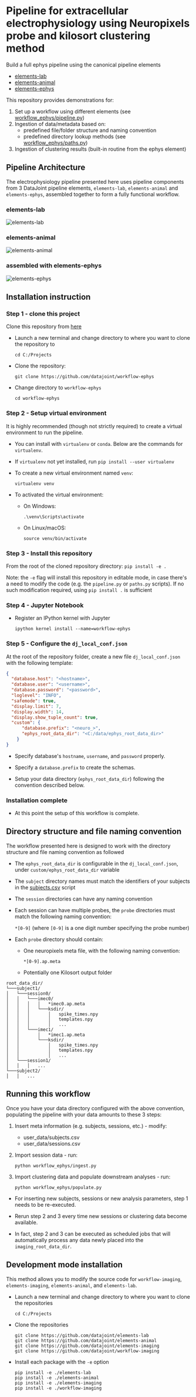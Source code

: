 # Pipeline for extracellular electrophysiology using Neuropixels probe and kilosort clustering method

Build a full ephys pipeline using the canonical pipeline elements
+ [elements-lab](https://github.com/datajoint/elements-lab)
+ [elements-animal](https://github.com/datajoint/elements-animal)
+ [elements-ephys](https://github.com/datajoint/elements-ephys)

This repository provides demonstrations for: 
1. Set up a workflow using different elements (see [workflow_ephys/pipeline.py](workflow_ephys/pipeline.py))
2. Ingestion of data/metadata based on:
    + predefined file/folder structure and naming convention
    + predefined directory lookup methods (see [workflow_ephys/paths.py](workflow_ephys/paths.py))
3. Ingestion of clustering results (built-in routine from the ephys element)


## Pipeline Architecture

The electrophysiology pipeline presented here uses pipeline components from 3 DataJoint pipeline elements, 
`elements-lab`, `elements-animal` and `elements-ephys`, assembled together to form a fully functional workflow. 

### elements-lab

![elements-lab](images/lab_erd.svg)

### elements-animal

![elements-animal](images/subject_erd.svg)

### assembled with elements-ephys

![elements-ephys](images/ephys_ERD-full_ephys.png)

## Installation instruction

### Step 1 - clone this project

Clone this repository from [here](https://github.com/datajoint/workflow-ephys)

+ Launch a new terminal and change directory to where you want to clone the repository to
    ```
    cd C:/Projects
    ```
+ Clone the repository:
    ```
    git clone https://github.com/datajoint/workflow-ephys 
    ```
+ Change directory to `workflow-ephys`
    ```
    cd workflow-ephys
    ```

### Step 2 - Setup virtual environment
It is highly recommended (though not strictly required) to create a virtual environment to run the pipeline.

+ You can install with `virtualenv` or `conda`.  Below are the commands for `virtualenv`.

+ If `virtualenv` not yet installed, run `pip install --user virtualenv`

+ To create a new virtual environment named `venv`:
    ```
    virtualenv venv
    ```

+ To activated the virtual environment:
    + On Windows:
        ```
        .\venv\Scripts\activate
        ```

    + On Linux/macOS:
        ```
        source venv/bin/activate
        ```

### Step 3 - Install this repository

From the root of the cloned repository directory:
    ```
    pip install -e .
    ```

Note: the `-e` flag will install this repository in editable mode, 
in case there's a need to modify the code (e.g. the `pipeline.py` or `paths.py` scripts). 
If no such modification required, using `pip install .` is sufficient

### Step 4 - Jupyter Notebook
+ Register an IPython kernel with Jupyter
    ```
    ipython kernel install --name=workflow-ephys
    ```

### Step 5 - Configure the `dj_local_conf.json`

At the root of the repository folder, 
create a new file `dj_local_conf.json` with the following template:
 
```json
{
  "database.host": "<hostname>",
  "database.user": "<username>",
  "database.password": "<password>",
  "loglevel": "INFO",
  "safemode": true,
  "display.limit": 7,
  "display.width": 14,
  "display.show_tuple_count": true,
  "custom": {
      "database.prefix": "<neuro_>",
      "ephys_root_data_dir": "<C:/data/ephys_root_data_dir>"
    }
}
```

+ Specify database's `hostname`, `username`, and `password` properly.

+ Specify a `database.prefix` to create the schemas.

+ Setup your data directory (`ephys_root_data_dir`) following the convention described below.

### Installation complete

+ At this point the setup of this workflow is complete.

## Directory structure and file naming convention

The workflow presented here is designed to work with the directory structure and file naming convention as followed

+ The `ephys_root_data_dir` is configurable in the `dj_local_conf.json`, under `custom/ephys_root_data_dir` variable

+ The `subject` directory names must match the identifiers of your subjects in the [subjects.csv](./user_data/subjects.csv) script

+ The `session` directories can have any naming convention
    
+ Each session can have multiple probes, the `probe` directories must match the following naming convention:

    `*[0-9]` (where `[0-9]` is a one digit number specifying the probe number) 

+ Each `probe` directory should contain:

    + One neuropixels meta file, with the following naming convention:
    
        `*[0-9].ap.meta`
        
    + Potentially one Kilosort output folder

```
root_data_dir/
└───subject1/
│   └───session0/
│   │   └───imec0/
│   │   │   │   *imec0.ap.meta
│   │   │   └───ksdir/
│   │   │       │   spike_times.npy
│   │   │       │   templates.npy
│   │   │       │   ...
│   │   └───imec1/
│   │       │   *imec1.ap.meta   
│   │       └───ksdir/
│   │           │   spike_times.npy
│   │           │   templates.npy
│   │           │   ...
│   └───session1/
│   │   │   ...
└───subject2/
│   │   ...
```
    
    
## Running this workflow

Once you have your data directory configured with the above convention, 
populating the pipeline with your data amounts to these 3 steps:
 
1. Insert meta information (e.g. subjects, sessions, etc.) - modify:
    + user_data/subjects.csv
    + user_data/sessions.csv

2. Import session data - run:
    ```
    python workflow_ephys/ingest.py
    ```
    
3. Import clustering data and populate downstream analyses - run:
    ```
    python workflow_ephys/populate.py
    ```
    
+ For inserting new subjects, sessions or new analysis parameters, step 1 needs to be re-executed.

+ Rerun step 2 and 3 every time new sessions or clustering data become available.

+ In fact, step 2 and 3 can be executed as scheduled jobs that will automatically process any data newly placed into the `imaging_root_data_dir`.

 
## Development mode installation

This method allows you to modify the source code for `workflow-imaging`, `elements-imaging`, `elements-animal`, and `elements-lab`.

+ Launch a new terminal and change directory to where you want to clone the repositories
    ```
    cd C:/Projects
    ```
+ Clone the repositories
    ```
    git clone https://github.com/datajoint/elements-lab
    git clone https://github.com/datajoint/elements-animal
    git clone https://github.com/datajoint/elements-imaging
    git clone https://github.com/datajoint/workflow-imaging
    ```
+ Install each package with the `-e` option
    ```
    pip install -e ./elements-lab
    pip install -e ./elements-animal
    pip install -e ./elements-imaging
    pip install -e ./workflow-imaging
    ```